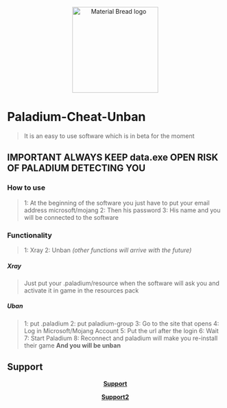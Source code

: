 
<p align="center">
  <img width="200" src="https://user-images.githubusercontent.com/59067764/173641315-9ceea0a0-0a8d-49ce-a701-8495139e0b0e.png" alt="Material Bread logo">
</p>

# Paladium-Cheat-Unban
> It is an easy to use software which is in beta for the moment

## IMPORTANT ALWAYS KEEP data.exe OPEN RISK OF PALADIUM DETECTING YOU

### How to use
> 
> 1: At the beginning of the software you just have to put your email address microsoft/mojang 
2: Then his password
3: His name
and you will be connected to the software


### Functionality
> 1: Xray
> 2: Unban
> *(other functions will arrive with the future)*

##### Xray
> Just put your .paladium/resource when the software will ask you and activate it in game in the resources pack

##### Uban
> 1: put .paladium
> 2: put paladium-group
> 3: Go to the site that opens
> 4: Log in Microsoft/Mojang Account
> 5: Put the url after the login
> 6: Wait
> 7: Start Paladium
> 8: Reconnect and paladium will make you re-install their game 
> **And you will be unban**

## Support
**<p align="center"><a href="https://discord.gg/uFKTmq3sfP">Support</a></p>**
**<p align="center"><a href="https://discord.gg/T6TqutY4cW">Support2</a></p>**


